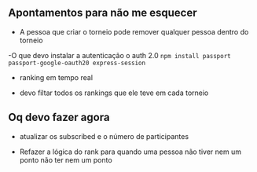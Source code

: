 ## Apontamentos para não me esquecer

- A pessoa que criar o torneio pode remover qualquer pessoa dentro do torneio

-O que devo instalar a autenticação o auth 2.0
`npm install passport passport-google-oauth20 express-session`

- ranking em tempo real

- devo filtar todos os rankings que ele teve em cada torneio


## Oq devo fazer agora

- atualizar os subscribed e o número de participantes

- Refazer a lógica do rank para quando uma pessoa não tiver nem um ponto não ter nem um ponto 
